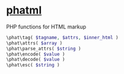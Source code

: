 # [phatml](https://github.com/ryanve/phatml)

PHP functions for HTML markup

```php 
\phat\tag( $tagname, $attrs, $inner_html )
\phat\attrs( $array )
\phat\parse_attrs( $string )
\phat\encode( $value )
\phat\decode( $value )
\phat\esc( $string )
```
